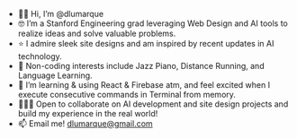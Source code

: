- 👋🏽 Hi, I’m @dlumarque
- 🤓  I’m a Stanford Engineering grad leveraging Web Design and AI tools to realize ideas and solve valuable problems.
- ⭐️  I admire sleek site designs and am inspired by recent updates in AI technology.
- 🎹  Non-coding interests include Jazz Piano, Distance Running, and Language Learning.
- 🌱  I’m learning & using React & Firebase atm, and feel excited when I execute consecutive commands in Terminal from memory.
- 👨🏽‍💻  Open to collaborate on AI development and site design projects and build my experience in the real world!
- 📫  Email me!      dlumarque@gmail.com 

<!---
dlumarque/dlumarque is a ✨ special ✨ repository because its `README.md` (this file) appears on your GitHub profile.
You can click the Preview link to take a look at your changes.
--->
